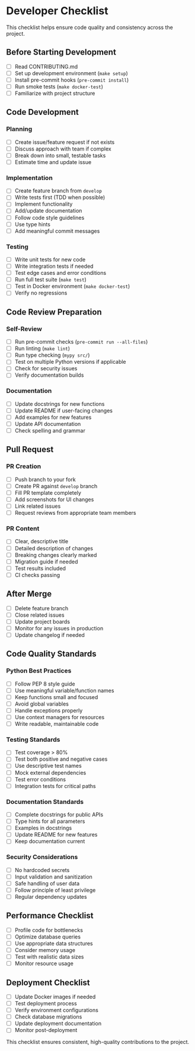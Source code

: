 # Developer Checklist

This checklist helps ensure code quality and consistency across the project.

## Before Starting Development

- [ ] Read CONTRIBUTING.md
- [ ] Set up development environment (`make setup`)
- [ ] Install pre-commit hooks (`pre-commit install`)
- [ ] Run smoke tests (`make docker-test`)
- [ ] Familiarize with project structure

## Code Development

### Planning
- [ ] Create issue/feature request if not exists
- [ ] Discuss approach with team if complex
- [ ] Break down into small, testable tasks
- [ ] Estimate time and update issue

### Implementation
- [ ] Create feature branch from `develop`
- [ ] Write tests first (TDD when possible)
- [ ] Implement functionality
- [ ] Add/update documentation
- [ ] Follow code style guidelines
- [ ] Use type hints
- [ ] Add meaningful commit messages

### Testing
- [ ] Write unit tests for new code
- [ ] Write integration tests if needed
- [ ] Test edge cases and error conditions
- [ ] Run full test suite (`make test`)
- [ ] Test in Docker environment (`make docker-test`)
- [ ] Verify no regressions

## Code Review Preparation

### Self-Review
- [ ] Run pre-commit checks (`pre-commit run --all-files`)
- [ ] Run linting (`make lint`)
- [ ] Run type checking (`mypy src/`)
- [ ] Test on multiple Python versions if applicable
- [ ] Check for security issues
- [ ] Verify documentation builds

### Documentation
- [ ] Update docstrings for new functions
- [ ] Update README if user-facing changes
- [ ] Add examples for new features
- [ ] Update API documentation
- [ ] Check spelling and grammar

## Pull Request

### PR Creation
- [ ] Push branch to your fork
- [ ] Create PR against `develop` branch
- [ ] Fill PR template completely
- [ ] Add screenshots for UI changes
- [ ] Link related issues
- [ ] Request reviews from appropriate team members

### PR Content
- [ ] Clear, descriptive title
- [ ] Detailed description of changes
- [ ] Breaking changes clearly marked
- [ ] Migration guide if needed
- [ ] Test results included
- [ ] CI checks passing

## After Merge

- [ ] Delete feature branch
- [ ] Close related issues
- [ ] Update project boards
- [ ] Monitor for any issues in production
- [ ] Update changelog if needed

## Code Quality Standards

### Python Best Practices
- [ ] Follow PEP 8 style guide
- [ ] Use meaningful variable/function names
- [ ] Keep functions small and focused
- [ ] Avoid global variables
- [ ] Handle exceptions properly
- [ ] Use context managers for resources
- [ ] Write readable, maintainable code

### Testing Standards
- [ ] Test coverage > 80%
- [ ] Test both positive and negative cases
- [ ] Use descriptive test names
- [ ] Mock external dependencies
- [ ] Test error conditions
- [ ] Integration tests for critical paths

### Documentation Standards
- [ ] Complete docstrings for public APIs
- [ ] Type hints for all parameters
- [ ] Examples in docstrings
- [ ] Update README for new features
- [ ] Keep documentation current

### Security Considerations
- [ ] No hardcoded secrets
- [ ] Input validation and sanitization
- [ ] Safe handling of user data
- [ ] Follow principle of least privilege
- [ ] Regular dependency updates

## Performance Checklist

- [ ] Profile code for bottlenecks
- [ ] Optimize database queries
- [ ] Use appropriate data structures
- [ ] Consider memory usage
- [ ] Test with realistic data sizes
- [ ] Monitor resource usage

## Deployment Checklist

- [ ] Update Docker images if needed
- [ ] Test deployment process
- [ ] Verify environment configurations
- [ ] Check database migrations
- [ ] Update deployment documentation
- [ ] Monitor post-deployment

This checklist ensures consistent, high-quality contributions to the project.
